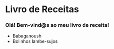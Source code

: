# Livro de Receitas #

### Olá! Bem-vind@s ao meu livro de receita! ###

- Babaganoush
- Bolinhos lambe-sujos


